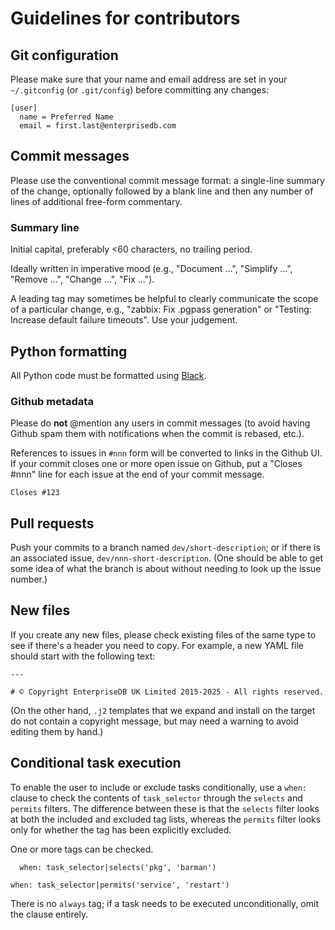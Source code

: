 Guidelines for contributors
===========================

## Git configuration

Please make sure that your name and email address are set in your
`~/.gitconfig` (or `.git/config`) before committing any changes:

```
[user]
  name = Preferred Name
  email = first.last@enterprisedb.com
```

## Commit messages

Please use the conventional commit message format: a single-line summary
of the change, optionally followed by a blank line and then any number
of lines of additional free-form commentary.

### Summary line

Initial capital, preferably <60 characters, no trailing period.

Ideally written in imperative mood (e.g., "Document …", "Simplify …",
"Remove …", "Change …", "Fix …").

A leading tag may sometimes be helpful to clearly communicate the scope
of a particular change, e.g., "zabbix: Fix .pgpass generation" or
"Testing: Increase default failure timeouts". Use your judgement.

## Python formatting

All Python code must be formatted using
[Black](https://github.com/psf/black).

### Github metadata

Please do **not** @mention any users in commit messages (to avoid having
Github spam them with notifications when the commit is rebased, etc.).

References to issues in `#nnn` form will be converted to links in the
Github UI. If your commit closes one or more open issue on Github, put
a "Closes #nnn" line for each issue at the end of your commit message.

```
Closes #123
```

## Pull requests

Push your commits to a branch named `dev/short-description`; or if there
is an associated issue, `dev/nnn-short-description`. (One should be able
to get some idea of what the branch is about without needing to look up
the issue number.)

## New files

If you create any new files, please check existing files of the same
type to see if there's a header you need to copy. For example, a new
YAML file should start with the following text:

```
---

# © Copyright EnterpriseDB UK Limited 2015-2025 - All rights reserved.

```

(On the other hand, `.j2` templates that we expand and install on the
target do not contain a copyright message, but may need a warning to
avoid editing them by hand.)

## Conditional task execution

To enable the user to include or exclude tasks conditionally, use a
`when:` clause to check the contents of `task_selector` through the
`selects` and `permits` filters. The difference between these is that
the `selects` filter looks at both the included and excluded tag lists,
whereas the `permits` filter looks only for whether the tag has been
explicitly excluded.

One or more tags can be checked.

```
  when: task_selector|selects('pkg', 'barman')
```

```
when: task_selector|permits('service', 'restart')
```

There is no `always` tag; if a task needs to be executed
unconditionally, omit the clause entirely.
